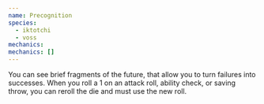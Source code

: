 ```yaml
---
name: Precognition
species:
  - iktotchi
  - voss
mechanics:
mechanics: []
---
```

You can see brief fragments of the future, that allow you to turn failures into successes. When you roll a 1 on an attack roll, ability check, or saving throw, you can reroll the die and must use the new roll.

